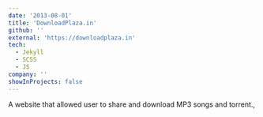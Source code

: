 ```yaml
---
date: '2013-08-01'
title: 'DownloadPlaza.in'
github: ''
external: 'https://downloadplaza.in'
tech:
  - Jekyll
  - SCSS
  - JS
company: ''
showInProjects: false
---
```


A website that allowed user to share and download MP3 songs and torrent.,
